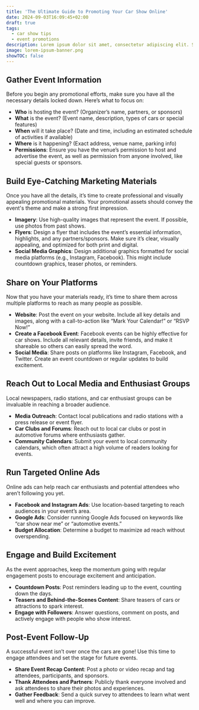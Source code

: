 ```yaml
---
title: 'The Ultimate Guide to Promoting Your Car Show Online'
date: 2024-09-03T16:09:45+02:00
draft: true
tags:
  - car show tips
  - event promotions
description: Lorem ipsum dolor sit amet, consectetur adipiscing elit. Suspendisse dictum magna eu ornare luctus
image: lorem-ipsum-banner.png
showTOC: false
---
```


## Gather Event Information

Before you begin any promotional efforts, make sure you have all the necessary details locked down. Here’s what to focus on:

- **Who** is hosting the event? (Organizer’s name, partners, or sponsors)
- **What** is the event? (Event name, description, types of cars or special features)
- **When** will it take place? (Date and time, including an estimated schedule of activities if available)
- **Where** is it happening? (Exact address, venue name, parking info)
- **Permissions**: Ensure you have the venue’s permission to host and advertise the event, as well as permission from anyone involved, like special guests or sponsors.

## Build Eye-Catching Marketing Materials

Once you have all the details, it’s time to create professional and visually appealing promotional materials. Your promotional assets should convey the event's theme and make a strong first impression.

- **Imagery**: Use high-quality images that represent the event. If possible, use photos from past shows.
- **Flyers**: Design a flyer that includes the event’s essential information, highlights, and any partners/sponsors. Make sure it’s clear, visually appealing, and optimized for both print and digital.
- **Social Media Graphics**: Design additional graphics formatted for social media platforms (e.g., Instagram, Facebook). This might include countdown graphics, teaser photos, or reminders.

## Share on Your Platforms

Now that you have your materials ready, it’s time to share them across multiple platforms to reach as many people as possible.

- **Website**: Post the event on your website. Include all key details and images, along with a call-to-action like “Mark Your Calendar!” or “RSVP Now!”
- **Create a Facebook Event**: Facebook events can be highly effective for car shows. Include all relevant details, invite friends, and make it shareable so others can easily spread the word.
- **Social Media**: Share posts on platforms like Instagram, Facebook, and Twitter. Create an event countdown or regular updates to build excitement.

## Reach Out to Local Media and Enthusiast Groups

Local newspapers, radio stations, and car enthusiast groups can be invaluable in reaching a broader audience.

- **Media Outreach**: Contact local publications and radio stations with a press release or event flyer.
- **Car Clubs and Forums**: Reach out to local car clubs or post in automotive forums where enthusiasts gather.
- **Community Calendars**: Submit your event to local community calendars, which often attract a high volume of readers looking for events.

## Run Targeted Online Ads

Online ads can help reach car enthusiasts and potential attendees who aren’t following you yet.

- **Facebook and Instagram Ads**: Use location-based targeting to reach audiences in your event’s area.
- **Google Ads**: Consider running Google Ads focused on keywords like “car show near me” or “automotive events.”
- **Budget Allocation**: Determine a budget to maximize ad reach without overspending.

## Engage and Build Excitement

As the event approaches, keep the momentum going with regular engagement posts to encourage excitement and anticipation.

- **Countdown Posts**: Post reminders leading up to the event, counting down the days.
- **Teasers and Behind-the-Scenes Content**: Share teasers of cars or attractions to spark interest.
- **Engage with Followers**: Answer questions, comment on posts, and actively engage with people who show interest.

## Post-Event Follow-Up

A successful event isn’t over once the cars are gone! Use this time to engage attendees and set the stage for future events.

- **Share Event Recap Content**: Post a photo or video recap and tag attendees, participants, and sponsors.
- **Thank Attendees and Partners**: Publicly thank everyone involved and ask attendees to share their photos and experiences.
- **Gather Feedback**: Send a quick survey to attendees to learn what went well and where you can improve.